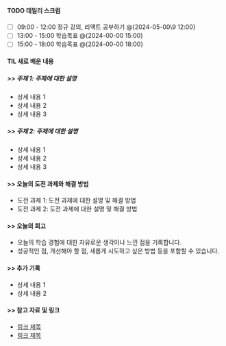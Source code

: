 
#### TODO 데일리 스크럼

- [ ] 09:00 - 12:00 정규 강의, 리액트 공부하기 @{2024-05-00\9 12:00}
- [ ] 13:00 - 15:00 학습목표 @{2024-00-00 15:00}
- [ ] 15:00 - 18:00 학습목표 @{2024-00-00 18:00}

#### TIL 새로 배운 내용
##### >> 주제 1: 주제에 대한 설명

- 상세 내용 1
- 상세 내용 2
- 상세 내용 3

##### >> 주제 2: 주제에 대한 설명

- 상세 내용 1
- 상세 내용 2
- 상세 내용 3

#### >> 오늘의 도전 과제와 해결 방법

- 도전 과제 1: 도전 과제에 대한 설명 및 해결 방법
- 도전 과제 2: 도전 과제에 대한 설명 및 해결 방법

#### >> 오늘의 회고

- 오늘의 학습 경험에 대한 자유로운 생각이나 느낀 점을 기록합니다.
- 성공적인 점, 개선해야 할 점, 새롭게 시도하고 싶은 방법 등을 포함할 수 있습니다.

#### >> 추가 기록

- 상세 내용 1
- 상세 내용 2

#### >> 참고 자료 및 링크
- [링크 제목](URL)
- [링크 제목](URL)
